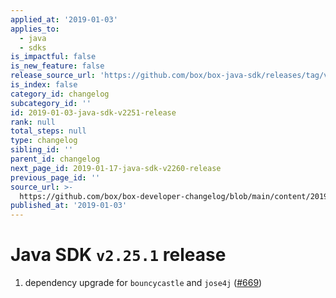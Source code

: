 ```yaml
---
applied_at: '2019-01-03'
applies_to:
  - java
  - sdks
is_impactful: false
is_new_feature: false
release_source_url: 'https://github.com/box/box-java-sdk/releases/tag/v2.25.1'
is_index: false
category_id: changelog
subcategory_id: ''
id: 2019-01-03-java-sdk-v2251-release
rank: null
total_steps: null
type: changelog
sibling_id: ''
parent_id: changelog
next_page_id: 2019-01-17-java-sdk-v2260-release
previous_page_id: ''
source_url: >-
  https://github.com/box/box-developer-changelog/blob/main/content/2019/01-03-java-sdk-v2251-release.md
published_at: '2019-01-03'
---
```

# Java SDK `v2.25.1` release

1. dependency upgrade for `bouncycastle` and `jose4j` ([#669](https://github.com/box/box-java-sdk/pull/669))

